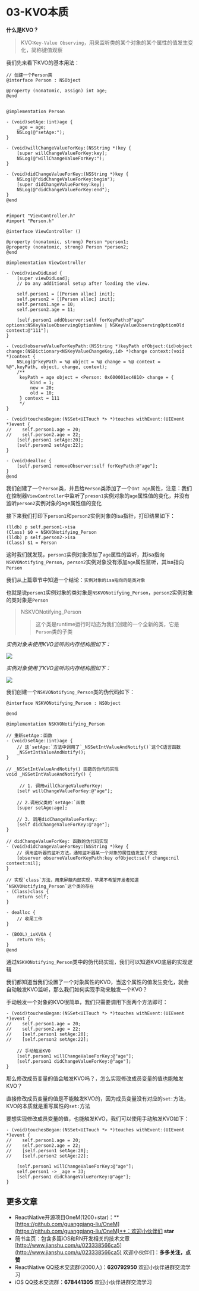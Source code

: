 # 03-KVO本质

**什么是KVO？**

> KVO:`Key-Value Observing`，用来监听类的某个对象的某个属性的值发生变化，简称键值观察

我们先来看下KVO的基本用法：

```
// 创建一个Person类
@interface Person : NSObject

@property (nonatomic, assign) int age;
@end


@implementation Person

- (void)setAge:(int)age {
    _age = age;
    NSLog(@"setAge:");
}

- (void)willChangeValueForKey:(NSString *)key {
    [super willChangeValueForKey:key];
    NSLog(@"willChangeValueForKey:");
}

- (void)didChangeValueForKey:(NSString *)key {
    NSLog(@"didChangeValueForKey:begin");
    [super didChangeValueForKey:key];
    NSLog(@"didChangeValueForKey:end");
}
@end


#import "ViewController.h"
#import "Person.h"

@interface ViewController ()

@property (nonatomic, strong) Person *person1;
@property (nonatomic, strong) Person *person2;
@end

@implementation ViewController

- (void)viewDidLoad {
    [super viewDidLoad];
    // Do any additional setup after loading the view.
    
    self.person1 = [[Person alloc] init];
    self.person2 = [[Person alloc] init];
    self.person1.age = 10;
    self.person2.age = 11;
    
    [self.person1 addObserver:self forKeyPath:@"age" options:NSKeyValueObservingOptionNew | NSKeyValueObservingOptionOld context:@"111"];
}

- (void)observeValueForKeyPath:(NSString *)keyPath ofObject:(id)object change:(NSDictionary<NSKeyValueChangeKey,id> *)change context:(void *)context {
    NSLog(@"keyPath = %@ object = %@ change = %@ context = %@",keyPath, object, change, context);
    /**
     keyPath = age object = <Person: 0x600001ec4810> change = {
         kind = 1;
         new = 20;
         old = 10;
     } context = 111
     */
}

- (void)touchesBegan:(NSSet<UITouch *> *)touches withEvent:(UIEvent *)event {
//    self.person1.age = 20;
//    self.person2.age = 22;
    [self.person1 setAge:20];
    [self.person2 setAge:22];
}

- (void)dealloc {
    [self.person1 removeObserver:self forKeyPath:@"age"];
}
@end
```

我们创建了一个`Person`类，并且给`Person`类添加了一个`Int age`属性，注意：我们在控制器`ViewController`中监听了`preson1`实例对象的`age`属性值的变化，并没有监听`person2`实例对象的age属性值的变化

接下来我们打印下`person1`和`person2`实例对象的isa指针，打印结果如下：

```
(lldb) p self.person1->isa
(Class) $0 = NSKVONotifying_Person
(lldb) p self.person2->isa
(Class) $1 = Person
```

这时我们就发现，`person1`实例对象添加了`age`属性的监听，其isa指向`NSKVONotifying_Person`，`person2`实例对象没有添加`age`属性监听，其isa指向`Person`

我们从上篇章节中知道一个结论：`实例对象的isa指向的是类对象`

也就是说`person1`实例对象的类对象是`NSKVONotifying_Person`，`person2`实例对象的类对象是`Person`

> NSKVONotifying_Person
>> 这个类是runtime运行时动态为我们创建的一个全新的类，它是`Person`类的子类

*实例对象未使用KVO监听的内存结构图如下：*

![](https://imgs-1257778377.cos.ap-shanghai.myqcloud.com/QQ20200204-103950@2x.png)


*实例对象使用了KVO监听的内存结构图如下：*

![](https://imgs-1257778377.cos.ap-shanghai.myqcloud.com/QQ20200204-104108@2x.png)

我们创建一个`NSKVONotifying_Person`类的伪代码如下：

```
@interface NSKVONotifying_Person : NSObject

@end

@implementation NSKVONotifying_Person

// 重新setAge：函数
- (void)setAge:(int)age {
	// 这`setAge:`方法中调用了`_NSSetIntValueAndNotify()`这个C语言函数
    _NSSetIntValueAndNotify();
}

// _NSSetIntValueAndNotify() 函数的伪代码实现
void _NSSetIntValueAndNotify() {

	 // 1. 调用willChangeValueForKey:
    [self willChangeValueForKey:@"age"];
    
    // 2.调用父类的`setAge:`函数
    [super setAge:age];
    
    // 3. 调用didChangeValueForKey:
    [self didChangeValueForKey:@"age"];
}

// didChangeValueForKey: 函数的伪代码实现
- (void)didChangeValueForKey:(NSString *)key {
    // 调用监听器的监听方法，通知监听器某一个对象的属性值发生了改变
    [observer observeValueForKeyPath:key ofObject:self change:nil context:nil];
}

// 实现`class`方法，用来屏蔽内部实现，苹果不希望开发者知道`NSKVONotifying_Person`这个类的存在
- (Class)class {
    return self;
}

- dealloc {
    // 收尾工作
}

- (BOOL)_isKVOA {
    return YES;
}
@end
```

通过`NSKVONotifying_Person`类中的伪代码实现，我们可以知道KVO底层的实现逻辑

我们都知道当我们设置了一个对象属性的KVO，当这个属性的值发生变化，就会自动触发KVO监听，那么我们如何实现手动来触发一个KVO？

手动触发一个对象的KVO很简单，我们只需要调用下面两个方法即可：

```
- (void)touchesBegan:(NSSet<UITouch *> *)touches withEvent:(UIEvent *)event {
//    self.person1.age = 20;
//    self.person2.age = 22;
//    [self.person1 setAge:20];
//    [self.person2 setAge:22];
    
    // 手动触发KVO
    [self.person1 willChangeValueForKey:@"age"];
    [self.person1 didChangeValueForKey:@"age"];
}
```

那么修改成员变量的值会触发KVO吗？，怎么实现修改成员变量的值也能触发KVO？

直接修改成员变量的值是不能触发KVO的，因为成员变量没有对应的`set:`方法，KVO的本质就是重写属性的`set:`方法

要想实现修改成员变量的值，也能触发KVO，我们可以使用手动触发KVO如下：

```
- (void)touchesBegan:(NSSet<UITouch *> *)touches withEvent:(UIEvent *)event {
//    self.person1.age = 20;
//    self.person2.age = 22;
//    [self.person1 setAge:20];
//    [self.person2 setAge:22];
    
    [self.person1 willChangeValueForKey:@"age"];
    self.person1 -> _age = 33;
    [self.person1 didChangeValueForKey:@"age"];
}
```

## 更多文章
* ReactNative开源项目OneM(1200+star)：**[https://github.com/guangqiang-liu/OneM](https://github.com/guangqiang-liu/OneM)**：欢迎小伙伴们 **star**
* 简书主页：包含多篇iOS和RN开发相关的技术文章[http://www.jianshu.com/u/023338566ca5](http://www.jianshu.com/u/023338566ca5) 欢迎小伙伴们：**多多关注，点赞**
* ReactNative QQ技术交流群(2000人)：**620792950** 欢迎小伙伴进群交流学习
* iOS QQ技术交流群：**678441305** 欢迎小伙伴进群交流学习